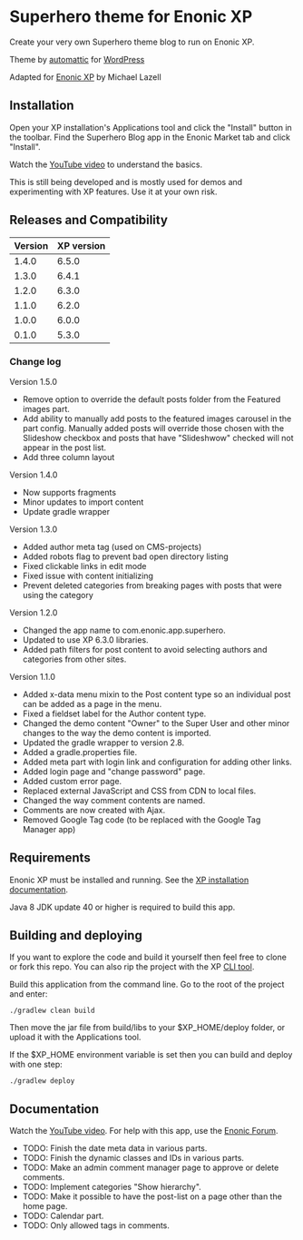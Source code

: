 # Superhero theme for Enonic XP

Create your very own Superhero theme blog to run on Enonic XP.

Theme by [automattic](https://profiles.wordpress.org/automattic/) for [WordPress](https://wordpress.com/themes/)

Adapted for [Enonic XP](https://github.com/enonic/xp) by Michael Lazell

## Installation

Open your XP installation's Applications tool and click the "Install" button in the toolbar. Find 
the Superhero Blog app in the Enonic Market tab and click "Install". 

Watch the [YouTube video](https://www.youtube.com/watch?v=YBOghlzIHDg) to understand the basics. 

This is still being developed and is mostly used for demos and experimenting with XP features. Use it at your own risk.

## Releases and Compatibility


| Version        | XP version |
| ------------- | ------------- |
| 1.4.0 | 6.5.0 |
| 1.3.0 | 6.4.1 |
| 1.2.0 | 6.3.0 |
| 1.1.0 | 6.2.0 |
| 1.0.0 | 6.0.0 |
| 0.1.0 | 5.3.0 |

### Change log

Version 1.5.0

* Remove option to override the default posts folder from the Featured images part.
* Add ability to manually add posts to the featured images carousel in the part config. Manually added posts will override those chosen with the Slideshow checkbox and posts that have "Slideshwow" checked will not appear in the post list.
* Add three column layout

Version 1.4.0

* Now supports fragments
* Minor updates to import content
* Update gradle wrapper

Version 1.3.0

* Added author meta tag (used on CMS-projects)
* Added robots flag to prevent bad open directory listing
* Fixed clickable links in edit mode
* Fixed issue with content initializing
* Prevent deleted categories from breaking pages with posts that were using the category

Version 1.2.0

* Changed the app name to com.enonic.app.superhero. 
* Updated to use XP 6.3.0 libraries.
* Added path filters for post content to avoid selecting authors and categories from other sites.

Version 1.1.0

* Added x-data menu mixin to the Post content type so an individual post can be added as a page in the menu.
* Fixed a fieldset label for the Author content type.
* Changed the demo content "Owner" to the Super User and other minor changes to the way the demo content is imported. 
* Updated the gradle wrapper to version 2.8.
* Added a gradle.properties file.
* Added meta part with login link and configuration for adding other links.
* Added login page and "change password" page.
* Added custom error page.
* Replaced external JavaScript and CSS from CDN to local files. 
* Changed the way comment contents are named.
* Comments are now created with Ajax.
* Removed Google Tag code (to be replaced with the Google Tag Manager app)


## Requirements

Enonic XP must be installed and running. See the [XP installation documentation](http://xp.readthedocs.org/en/stable/getstarted/index.html).

Java 8 JDK update 40 or higher is required to build this app.

## Building and deploying

If you want to explore the code and build it yourself then feel free to clone or fork this repo. You can also rip the project with 
the XP [CLI tool](http://xp.readthedocs.org/en/stable/reference/toolbox/init-project.html).

Build this application from the command line. Go to the root of the project and enter:

    ./gradlew clean build

Then move the jar file from build/libs to your $XP_HOME/deploy folder, or upload it with the Applications tool. 

If the $XP_HOME environment variable is set then you can build and deploy with one step:

    ./gradlew deploy

## Documentation

Watch the [YouTube video](https://www.youtube.com/watch?v=YBOghlzIHDg). For help with this app, use the [Enonic Forum](https://discuss.enonic.com/).

* TODO: Finish the date meta data in various parts.
* TODO: Finish the dynamic classes and IDs in various parts.
* TODO: Make an admin comment manager page to approve or delete comments.
* TODO: Implement categories "Show hierarchy".
* TODO: Make it possible to have the post-list on a page other than the home page.
* TODO: Calendar part.
* TODO: Only allowed tags in comments.
